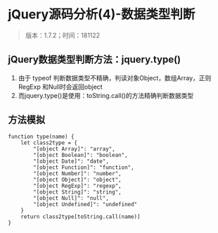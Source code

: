 # jQuery源码分析(4)-数据类型判断
> 版本：1.7.2；时间：181122

## jQuery数据类型判断方法：jquery.type()
1. 由于 typeof 判断数据类型不精确，判读对象Object，数组Array，正则RegExp 和Null时会返回object
2. 而jquery.type()是使用：toString.call()的方法精确判断数据类型

## 方法模拟
```
function type(name) {
    let class2type = {
        "[object Array]": "array",
        "[object Boolean]": "boolean",
        "[object Date]": "date",
        "[object Function]": "function",
        "[object Number]": "number",
        "[object Object]": "object",
        "[object RegExp]": "regexp",
        "[object String]": "string",
        "[object Null]": "null",
        "[object Undefined]": "undefined"
    }
    return class2type[toString.call(name)]
}
```
